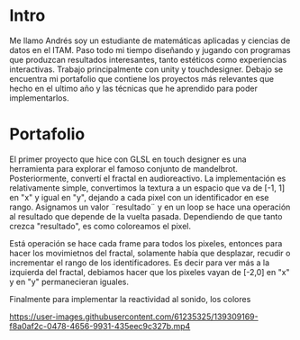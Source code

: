 # Intro

Me llamo Andrés soy un estudiante de matemáticas aplicadas y ciencias de datos en el ITAM. Paso todo mi tiempo diseñando y jugando con programas que produzcan resultados interesantes, tanto estéticos como experiencias interactivas. Trabajo principalmente con unity y touchdesigner. Debajo se encuentra mi portafolio que contiene los proyectos más relevantes que hecho en el ultimo año y las técnicas que he aprendido para poder implementarlos.


# Portafolio 

El primer proyecto que hice con GLSL en touch designer es una herramienta para explorar el famoso conjunto de mandelbrot. Posteriormente, convertí el fractal en audioreactivo. La implementación es relativamente simple, convertimos la textura a un espacio que va de [-1, 1] en "x" y igual en "y", dejando a cada pixel con un identificador en ese rango. Asignamos un valor ¨resultado¨ y en un loop se hace una operación al resultado que depende de la vuelta pasada. Dependiendo de que tanto  crezca "resultado", es como coloreamos el pixel. 

Está operación se hace cada frame para todos los pixeles, entonces para hacer los movimietnos del fractal, solamente había que desplazar, recudir o incrementar el rango de los identificadores. Es decir para ver más a la izquierda del fractal, debiamos hacer que los pixeles vayan de [-2,0] en "x" y en "y" permanecieran iguales. 

Finalmente para implementar la reactividad al sonido, los colores 


https://user-images.githubusercontent.com/61235325/139309169-f8a0af2c-0478-4656-9931-435eec9c327b.mp4

